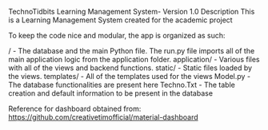 TechnoTidbits Learning Management System- Version 1.0
Description
This is a Learning Management System created for the academic project

To keep the code nice and modular, the app is organized as such:

/ - The database and the main Python file. The run.py file imports all of the main application logic from the application folder.
application/ - Various files with all of the views and backend functions.
static/ - Static files loaded by the views.
templates/ - All of the templates used for the views
Model.py - The database functionalities are present here
Techno.Txt - The table creation and default information to be present in the database

Reference for dashboard obtained from:
https://github.com/creativetimofficial/material-dashboard